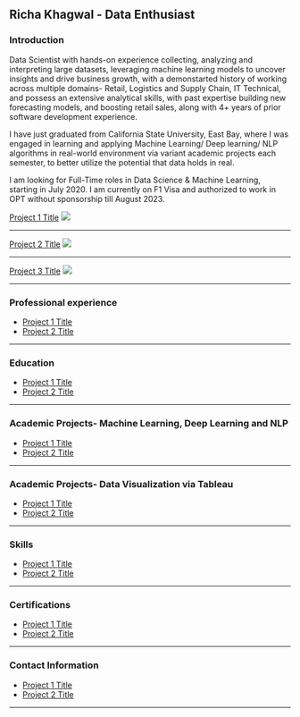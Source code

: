## Richa Khagwal - Data Enthusiast

### Introduction

Data Scientist with hands-on experience collecting, analyzing and interpreting large datasets, leveraging machine learning models to uncover insights and drive business growth, with a demonstarted history of working across multiple domains- Retail, Logistics and Supply Chain, IT Technical, and possess an extensive analytical skills, with past expertise building new forecasting models, and boosting retail sales, along with 4+ years of prior software development experience. 

I have just graduated from California State University, East Bay, where I was engaged in learning and applying Machine Learning/ Deep learning/ NLP algorithms in real-world environment via variant academic projects each semester, to better utilize the potential that data holds in real.

I am looking for Full-Time roles in Data Science & Machine Learning, starting in July 2020. I am currently on F1 Visa and authorized to work in OPT without sponsorship till August 2023.

[Project 1 Title](/sample_page)
<img src="images/dummy_thumbnail.jpg?raw=true"/>

---
[Project 2 Title](/pdf/sample_presentation.pdf)
<img src="images/dummy_thumbnail.jpg?raw=true"/>

---
[Project 3 Title](http://example.com/)
<img src="images/dummy_thumbnail.jpg?raw=true"/>

---

### Professional experience

- [Project 1 Title](http://example.com/)
- [Project 2 Title](http://example.com/)


---

### Education

- [Project 1 Title](http://example.com/)
- [Project 2 Title](http://example.com/)


---


### Academic Projects- Machine Learning, Deep Learning and NLP

- [Project 1 Title](http://example.com/)
- [Project 2 Title](http://example.com/)


---

### Academic Projects- Data Visualization via Tableau

- [Project 1 Title](http://example.com/)
- [Project 2 Title](http://example.com/)


---

### Skills

- [Project 1 Title](http://example.com/)
- [Project 2 Title](http://example.com/)


---


### Certifications

- [Project 1 Title](http://example.com/)
- [Project 2 Title](http://example.com/)


---


### Contact Information

- [Project 1 Title](http://example.com/)
- [Project 2 Title](http://example.com/)


---
